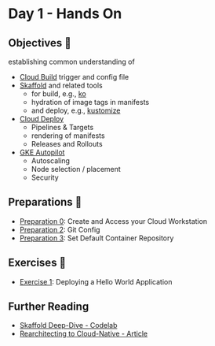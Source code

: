# Day 1 - Hands On

## Objectives 🎯

establishing common understanding of
- [Cloud Build](https://cloud.google.com/build) trigger and config file
- [Skaffold](https://skaffold.dev/) and related tools
  - for build, e.g., [ko](https://ko.build/)
  - hydration of image tags in manifests
  - and deploy, e.g., [kustomize](https://kustomize.io/)
- [Cloud Deploy](https://cloud.google.com/deploy)
  - Pipelines & Targets
  - rendering of manifests
  - Releases and Rollouts
- [GKE Autopilot](https://cloud.google.com/kubernetes-engine/docs/concepts/autopilot-overview)
  - Autoscaling
  - Node selection / placement
  - Security

## Preparations 📝

- [Preparation 0](01_workstation/): Create and Access your Cloud Workstation
- [Preparation 2](02_git-config/): Git Config
- [Preparation 3](03_skaffold/): Set Default Container Repository

## Exercises 📝

- [Exercise 1](E1_hello-world/): Deploying a Hello World Application

## Further Reading

- [Skaffold Deep-Dive - Codelab](https://codelabs.developers.google.com/skaffold-deep-dive)
- [Rearchitecting to Cloud-Native - Article](https://cloud.google.com/resources/rearchitecting-to-cloud-native)
